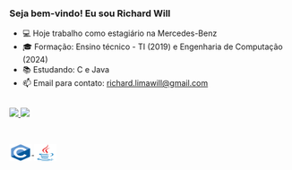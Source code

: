 ### Seja bem-vindo! Eu sou Richard Will

- 💻 Hoje trabalho como estagiário na Mercedes-Benz
- 🎓 Formação: Ensino técnico - TI (2019) e Engenharia de Computação (2024)
- 📚 Estudando: C e Java
- 📫 Email para contato: richard.limawill@gmail.com

##

<div>
  <a href="https://www.linkedin.com/in/richardwill/">
  <img height="180em" src="https://github-readme-stats.vercel.app/api?username=richardlimawill&show_icons=true&theme=dark&include_all_commits=true&count_private=true"/>
  <img height="180em" src="https://github-readme-stats.vercel.app/api/top-langs/?username=richardlimawill&layout=compact&langs_count=7&theme=dark"/>
</div>
  
  ##
  
<div style="display: inline_block"><br>
  <img align="center" alt="Rafa-Js" height="30" width="40" src="https://github.com/devicons/devicon/blob/master/icons/c/c-original.svg">
  <img align="center" alt="Rafa-Csharp" height="30" width="40" src="https://github.com/devicons/devicon/blob/master/icons/java/java-original.svg">
</div>

  <!--
<div>
  <a href = "mailto:richard.limawill@gmail.com"><img src="https://img.shields.io/badge/-Gmail-%23333?style=for-the-badge&logo=gmail&logoColor=white" target="_blank"></a>
  <a href="https://www.linkedin.com/in/richardwill/" target="_blank"><img src="https://img.shields.io/badge/-LinkedIn-%230077B5?style=for-the-badge&logo=linkedin&logoColor=white" target="_blank"></a> 
</div>
  -->
